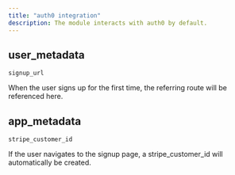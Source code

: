```yaml
---
title: "auth0 integration"
description: The module interacts with auth0 by default.
---
```


## user_metadata

`signup_url`

When the user signs up for the first time, the referring route will be referenced here.


## app_metadata

`stripe_customer_id`

If the user navigates to the signup page, a stripe_customer_id will automatically be created.